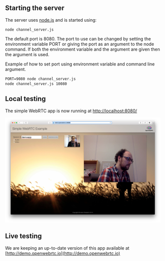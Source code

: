 ## Starting the server
The server uses [node.js](http://nodejs.org) and is started using:
```
node channel_server.js
```
The default port is 8080. The port to use can be changed by setting the environment variable PORT or giving the port as an argument to the node command. If both the environment variable and the argument are given then the argument is used.

Example of how to set port using environment variable and command line argument.
```
PORT=9080 node channel_server.js
node channel_server.js 10080
```

## Local testing
The simple WebRTC app is now running at [http://localhost:8080/](http://localhost:8080/)

![Demo app](https://github.com/EricssonResearch/openwebrtc-browser-extensions/blob/master/imgs/demoapp.png)

## Live testing
We are keeping an up-to-date version of this app available at [http://demo.openwebrtc.io](http://demo.openwebrtc.io)
